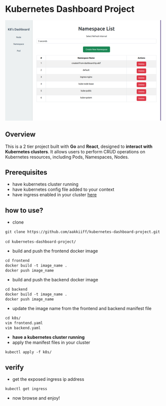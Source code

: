 
# Kubernetes Dashboard Project

![enter image description here](./sample-website-assets/namespace.png)

## Overview

  

This is a 2 tier project built with **Go** and **React**, designed to **interact with Kubernetes clusters**. It allows users to perform CRUD operations on Kubernetes resources, including Pods, Namespaces, Nodes.
## Prerequisites
- have kubernetes cluster running
- have kubernetes config file added to your context
- have ingress enabled in your cluster [here](https://github.com/kubernetes/ingress-nginx/tree/main/charts/ingress-nginx)
## how to use?
- clone
```
git clone https://github.com/aakkiiff/kubernetes-dashboard-project.git

cd kubernetes-dashboard-project/
```

- build and push the frontend  docker image
```
cd frontend
docker build -t image_name .
docker push image_name

```

- build and push the backend  docker image
```
cd backend
docker build -t image_name .
docker push image_name
```

- update the image name from the frontend and backend manifest file
```
cd k8s/
vim frontend.yaml 
vim backend.yaml 
```
- **have a kubernetes cluster running**
- apply the manifest files in your cluster
```
kubectl apply -f k8s/
```
## verify
- get the exposed ingress ip address
```
kubectl get ingress
```
- now browse and enjoy!